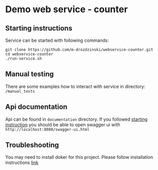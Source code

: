 
# Demo web service - counter

## Starting instructions

Service can be started with following commands:

```
git clone https://github.com/m-drozdzinski/webservice-counter.git
cd webservice-counter
./run-service.sh
```

## Manual testing

There are some examples how to interact with service in directory:  `/manual_tests`

## Api documentation

Api can be found in `documentation` directory. If you followed [starting instruction](#starting-instruction) you should be able to open swagger ui with `http://localhost:8080/swagger-ui.html`

## Troubleshooting
You may need to install doker for this project. Please follow installation instructions [link](https://docs.docker.com/engine/install/)
